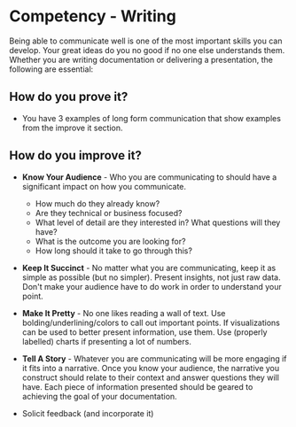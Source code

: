 # Competency - Writing

Being able to communicate well is one of the most important skills you can develop.
Your great ideas do you no good if no one else understands them. Whether you are
writing documentation or delivering a presentation, the following are essential:

## How do you prove it?

* You have 3 examples of long form communication that show examples from the improve it section.

## How do you improve it?

* **Know Your Audience** - Who you are communicating to should have a significant impact
on how you communicate. 
    * How much do they already know? 
    * Are they technical or business focused? 
    * What level of detail are they interested in? What questions will they have?
    * What is the outcome you are looking for?
    * How long should it take to go through this?

* **Keep It Succinct** - No matter what you are communicating, keep it as simple as possible
(but no simpler). Present insights, not just raw data. Don't make your audience have to 
do work in order to understand your point. 

* **Make It Pretty** - No one likes reading a wall of text. Use bolding/underlining/colors
to call out important points. If visualizations can be used to better present information, 
use them. Use (properly labelled) charts if presenting a lot of numbers.

* **Tell A Story** - Whatever you are communicating will be more engaging if it fits into a
narrative.  Once you know your audience, the narrative you construct should relate to 
their context and answer questions they will have. Each piece of information presented 
should be geared to achieving the goal of your documentation.
* Solicit feedback (and incorporate it)
